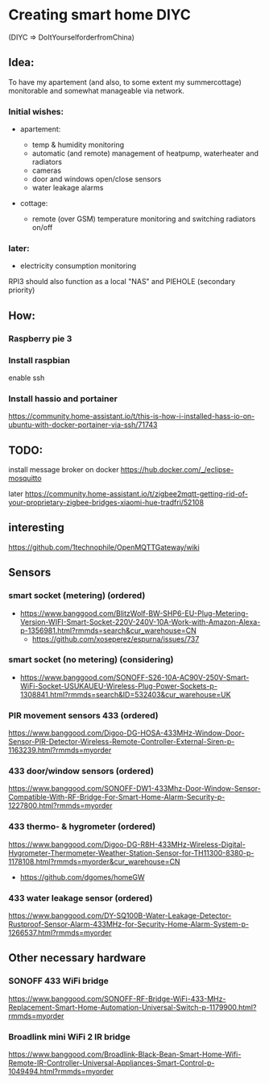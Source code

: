 # Creating smart home DIYC
(DIYC => DoItYourselforderfromChina)

## Idea: 
To have my apartement (and also, to some extent my summercottage) monitorable and somewhat manageable via network.

### Initial wishes:
- apartement:
  - temp & humidity monitoring
  - automatic (and remote) management of heatpump, waterheater and radiators
  - cameras
  - door and windows open/close sensors
  - water leakage alarms
  
- cottage:
  - remote (over GSM) temperature monitoring and switching radiators on/off

### later:
- electricity consumption monitoring

RPI3 should also function as a local "NAS" and PIEHOLE (secondary priority)

## How:
### Raspberry pie 3

### Install raspbian
enable ssh

### Install hassio and portainer
https://community.home-assistant.io/t/this-is-how-i-installed-hass-io-on-ubuntu-with-docker-portainer-via-ssh/71743


## TODO:

install message broker on docker
https://hub.docker.com/_/eclipse-mosquitto


later
https://community.home-assistant.io/t/zigbee2mqtt-getting-rid-of-your-proprietary-zigbee-bridges-xiaomi-hue-tradfri/52108


## interesting
https://github.com/1technophile/OpenMQTTGateway/wiki


## Sensors
### smart socket (metering) (ordered)
- https://www.banggood.com/BlitzWolf-BW-SHP6-EU-Plug-Metering-Version-WIFI-Smart-Socket-220V-240V-10A-Work-with-Amazon-Alexa-p-1356981.html?rmmds=search&cur_warehouse=CN
  - https://github.com/xoseperez/espurna/issues/737

### smart socket (no metering) (considering)
- https://www.banggood.com/SONOFF-S26-10A-AC90V-250V-Smart-WiFi-Socket-USUKAUEU-Wireless-Plug-Power-Sockets-p-1308841.html?rmmds=search&ID=532403&cur_warehouse=UK

### PIR movement sensors 433 (ordered)
https://www.banggood.com/Digoo-DG-HOSA-433MHz-Window-Door-Sensor-PIR-Detector-Wireless-Remote-Controller-External-Siren-p-1163239.html?rmmds=myorder

### 433 door/window sensors (ordered)
https://www.banggood.com/SONOFF-DW1-433Mhz-Door-Window-Sensor-Compatible-With-RF-Bridge-For-Smart-Home-Alarm-Security-p-1227800.html?rmmds=myorder

### 433 thermo- & hygrometer (ordered)
https://www.banggood.com/Digoo-DG-R8H-433MHz-Wireless-Digital-Hygrometer-Thermometer-Weather-Station-Sensor-for-TH11300-8380-p-1178108.html?rmmds=myorder&cur_warehouse=CN
  - https://github.com/dgomes/homeGW

### 433 water leakage sensor (ordered)
https://www.banggood.com/DY-SQ100B-Water-Leakage-Detector-Rustproof-Sensor-Alarm-433MHz-for-Security-Home-Alarm-System-p-1266537.html?rmmds=myorder

## Other necessary hardware

### SONOFF 433 WiFi bridge
https://www.banggood.com/SONOFF-RF-Bridge-WiFi-433-MHz-Replacement-Smart-Home-Automation-Universal-Switch-p-1179900.html?rmmds=myorder

### Broadlink mini WiFi 2 IR bridge
https://www.banggood.com/Broadlink-Black-Bean-Smart-Home-Wifi-Remote-IR-Controller-Universal-Appliances-Smart-Control-p-1049494.html?rmmds=myorder
